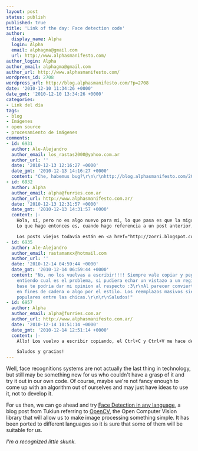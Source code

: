```yaml
---
layout: post
status: publish
published: true
title: 'Link of the day: Face detection code'
author:
  display_name: Alpha
  login: Alpha
  email: alphagma@gmail.com
  url: http://www.alphasmanifesto.com/
author_login: Alpha
author_email: alphagma@gmail.com
author_url: http://www.alphasmanifesto.com/
wordpress_id: 2708
wordpress_url: http://blog.alphasmanifesto.com/?p=2708
date: '2010-12-10 11:34:26 +0000'
date_gmt: '2010-12-10 13:34:26 +0000'
categories:
- Link del día
tags:
- blog
- Imágenes
- open source
- procesamiento de imágenes
comments:
- id: 6931
  author: Ale-Alejandro
  author_email: los_rastas2000@yahoo.com.ar
  author_url: ''
  date: '2010-12-13 12:16:27 +0000'
  date_gmt: '2010-12-13 14:16:27 +0000'
  content: "Che, habemus bug?\r\n\r\nhttp://blog.alphasmanifesto.com/2008/01/17/frases-17012008/"
- id: 6932
  author: Alpha
  author_email: alpha@furries.com.ar
  author_url: http://www.alphasmanifesto.com.ar/
  date: '2010-12-13 12:31:57 +0000'
  date_gmt: '2010-12-13 14:31:57 +0000'
  content: |-
    Hola, sí, pero no es algo nuevo para mi, lo que pasa es que la migración desde blogspot fue un desastre, y aparentemente el importador de Wordpress no parseó los posts correctamente.
    Lo que hago entonces es, cuando hago referencia a un post anterior, reviso que funcione correctamente y sino lo vuelvo a escribir.

    Los posts viejos todavía están en <a href="http://zorri.blogspot.com/" rel="nofollow">http://zorri.blogspot.com/</a>. Si te ha pasado o si conocés alguna forma de solucionarlo, estoy abierto a sugerencias. :3
- id: 6935
  author: Ale-Alejandro
  author_email: rastamanxx@hotmail.com
  author_url: ''
  date: '2010-12-14 04:59:44 +0000'
  date_gmt: '2010-12-14 06:59:44 +0000'
  content: "No, no los vuelvas a escribir!!!! Siempre vale copiar y pegar....\r\n\r\nNo
    entiendo cual es el problema, si pudiera echar un vistazo a un registro de la
    base te podria dar mi opinion al respecto :3\r\nAl parecer convierte los tildes
    en fines de cadena o algo por el estilo. Los reemplazos masivos siempre fueron
    populares entre las chicas.\r\n\r\nSaludos!"
- id: 6957
  author: Alpha
  author_email: alpha@furries.com.ar
  author_url: http://www.alphasmanifesto.com.ar/
  date: '2010-12-14 10:51:14 +0000'
  date_gmt: '2010-12-14 12:51:14 +0000'
  content: |-
    Allo! Los vuelvo a escribir copiando, el Ctrl+C y Ctrl+V me hace desastres con el formato. Y yo creo que no hay forma de recuperarlos porque el importador hizo desastres realmente. De hecho, lo que ves en el post ese truncado es todo lo que hay dentro del post, el resto directamente no se importó.

    Saludos y gracias!
---
```


Well, face recognitions systems are not actually the last thing in technology, but still may be something new for us who couldn't have a grasp of it and try it out in our own code. Of course, maybe we're not fancy enough to come up with an algorithm out of ourselves and may just have ideas to use it, not to develop it.

For us then, we can go ahead and try <a href="http://www.tutkiun.com/2010/12/face-detection-in-any-language.html">Face Detection in any language</a>, a blog post from Tukiun referring to <a href="http://opencv.willowgarage.com/wiki/">OpenCV</a>, the Open Computer Vision library that will allow us to make image processing something simple. It has been ported to different languages so it is sure that some of them will be suitable for us.

_I'm a recognized little skunk._

